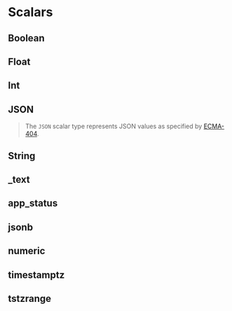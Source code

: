 # Scalars

## <a name="boolean"></a>Boolean

## <a name="float"></a>Float

## <a name="int"></a>Int

## <a name="json"></a>JSON

> The `JSON` scalar type represents JSON values as specified by [ECMA-404](http://www.ecma-international.org/publications/files/ECMA-ST/ECMA-404.pdf).

## <a name="string"></a>String

## <a name="_text"></a>_text

## <a name="app_status"></a>app_status

## <a name="jsonb"></a>jsonb

## <a name="numeric"></a>numeric

## <a name="timestamptz"></a>timestamptz

## <a name="tstzrange"></a>tstzrange

